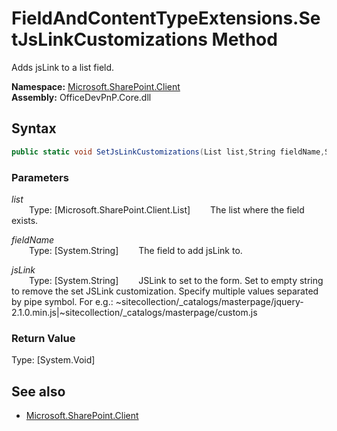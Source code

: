 # FieldAndContentTypeExtensions.SetJsLinkCustomizations Method  
Adds jsLink to a list field.  

**Namespace:** [Microsoft.SharePoint.Client](Microsoft.SharePoint.Client.md)  
**Assembly:** OfficeDevPnP.Core.dll  
## Syntax
```C#
public static void SetJsLinkCustomizations(List list,String fieldName,String jsLink)
```
### Parameters
*list*  
&emsp;&emsp;Type: [Microsoft.SharePoint.Client.List] 
&emsp;&emsp;The list where the field exists.  
  
*fieldName*  
&emsp;&emsp;Type: [System.String] 
&emsp;&emsp;The field to add jsLink to.  
  
*jsLink*  
&emsp;&emsp;Type: [System.String] 
&emsp;&emsp;JSLink to set to the form. Set to empty string to remove the set JSLink customization.
            Specify multiple values separated by pipe symbol. For e.g.: ~sitecollection/_catalogs/masterpage/jquery-2.1.0.min.js|~sitecollection/_catalogs/masterpage/custom.js
              
  
### Return Value
Type: [System.Void]  

## See also
- [Microsoft.SharePoint.Client](Microsoft.SharePoint.Client.md)
